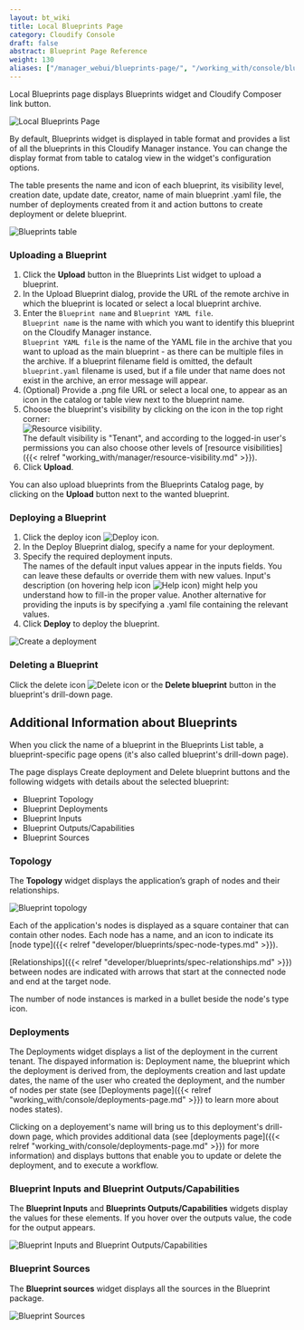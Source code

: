 ```yaml
---
layout: bt_wiki
title: Local Blueprints Page
category: Cloudify Console
draft: false
abstract: Blueprint Page Reference
weight: 130
aliases: ["/manager_webui/blueprints-page/", "/working_with/console/blueprints-page/"]
---
```


Local Blueprints page displays Blueprints widget and Cloudify Composer link button.

![Local Blueprints Page]( /images/ui/ui-local-blueprints-page.png )

By default, Blueprints widget is displayed in table format and provides a list of all the blueprints in this Cloudify Manager instance. 
You can change the display format from table to catalog view in the widget's configuration options.

The table presents the name and icon of each blueprint, its visibility level, creation date, update date, creator, 
name of main blueprint .yaml file, the number of deployments created from it and action buttons to create deployment or delete blueprint.

![Blueprints table]( /images/ui/blueprintsPage/blueprints-table.png )


### Uploading a Blueprint

1. Click the **Upload** button in the Blueprints List widget to upload a blueprint.
2. In the Upload Blueprint dialog, provide the URL of the remote archive in which the blueprint is located or select a local blueprint archive. 
3. Enter the `Blueprint name` and `Blueprint YAML file`.   
   `Blueprint name` is the name with which you want to identify this blueprint on the Cloudify Manager instance.<br>
   `Blueprint YAML file` is the name of the YAML file in the archive that you want to upload as the main blueprint - as there can be multiple files in the archive. If a blueprint filename field is omitted, the default `blueprint.yaml` filename is used, but if a file under that name does not exist in the archive, an error message will appear.    
4. (Optional) Provide a .png file URL or select a local one, to appear as an icon in the catalog or table view next to the blueprint name.   
5. Choose the blueprint's visibility by clicking on the icon in the top right corner:<br>
![Resource visibility]( /images/ui/icons/tenant-wide-resource-icon.png ).<br>
The default visibility is "Tenant", and according to the logged-in user's permissions you can also choose other levels of [resource visibilities]({{< relref "working_with/manager/resource-visibility.md" >}}).<br>
6. Click **Upload**.

You can also upload blueprints from the Blueprints Catalog page, by clicking on the **Upload** button next to the wanted blueprint.  


### Deploying a Blueprint

1. Click the deploy icon ![Deploy icon]( /images/ui/icons/deploy-icon.png ).   
2. In the Deploy Blueprint dialog, specify a name for your deployment.
3. Specify the required deployment inputs.   
   The names of the default input values appear in the inputs fields. You can leave these defaults or override them with new values. 
   Input's description (on hovering help icon ![Help icon]( /images/ui/icons/help-icon.png )) might help you understand how to fill-in the proper value. 
   Another alternative for providing the inputs is by specifying a .yaml file containing the relevant values. 
4. Click **Deploy** to deploy the blueprint.<br>

![Create a deployment]( /images/ui/blueprintsPage/deployment_creation.png )


### Deleting a Blueprint

Click the delete icon ![Delete icon]( /images/ui/icons/delete-icon.png ) or the **Delete blueprint** button in the blueprint's drill-down page.


## Additional Information about Blueprints

When you click the name of a blueprint in the Blueprints List table, a blueprint-specific page opens 
(it's also called blueprint's drill-down page).
 
The page displays Create deployment and Delete blueprint buttons and the following widgets with details about the selected blueprint:

* Blueprint Topology
* Blueprint Deployments
* Blueprint Inputs 
* Blueprint Outputs/Capabilities
* Blueprint Sources


### Topology

The **Topology** widget displays the application’s graph of nodes and their relationships. 

![Blueprint topology]( /images/ui/blueprintsPage/topology.png )

Each of the application's nodes is displayed as a square container that can contain other nodes. 
Each node has a name, and an icon to indicate its [node type]({{< relref "developer/blueprints/spec-node-types.md" >}}).

[Relationships]({{< relref "developer/blueprints/spec-relationships.md" >}}) between nodes are indicated with arrows that start at the connected node and end at the target node.

The number of node instances is marked in a bullet beside the node's type icon.


### Deployments

The Deployments widget displays a list of the deployment in the current tenant. The dispayed information is: Deployment name, 
the blueprint which the deployment is derived from, the deployments creation and last update dates, 
the name of the user who created the deployment, and the number of nodes per state 
(see [Deployments page]({{< relref "working_with/console/deployments-page.md" >}}) to learn more about nodes states).

Clicking on a deployement's name will bring us to this deployment's drill-down page, 
which provides additional data (see [deployments page]({{< relref "working_with/console/deployments-page.md" >}})
for more information) and displays buttons that enable you to update or delete the deployment, and to execute a workflow.


### Blueprint Inputs and Blueprint Outputs/Capabilities

The **Blueprint Inputs** and **Blueprints Outputs/Capabilities** widgets display the values for these elements. 
If you hover over the outputs value, the code for the output appears. 

![Blueprint Inputs and Blueprint Outputs/Capabilities]( /images/ui/blueprintsPage/blueprint-inputs-outputs.png )


### Blueprint Sources

The **Blueprint sources** widget displays all the sources in the Blueprint package.

![Blueprint Sources]( /images/ui/blueprintsPage/sources-widget.png )
